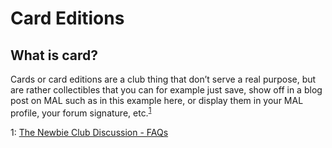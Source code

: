 # Card Editions
## What is card?
Cards or card editions are a club thing that don’t serve a real purpose, but are rather collectibles that you can for example just save, show off in a blog post on MAL such as in this example here, or display them in your MAL profile, your forum signature, etc.<sup>[1](#fn1)</sup>

<a name="#fn1">1</a>: [The Newbie Club Discussion - FAQs](https://myanimelist.net/forum/?topicid=1779538)
